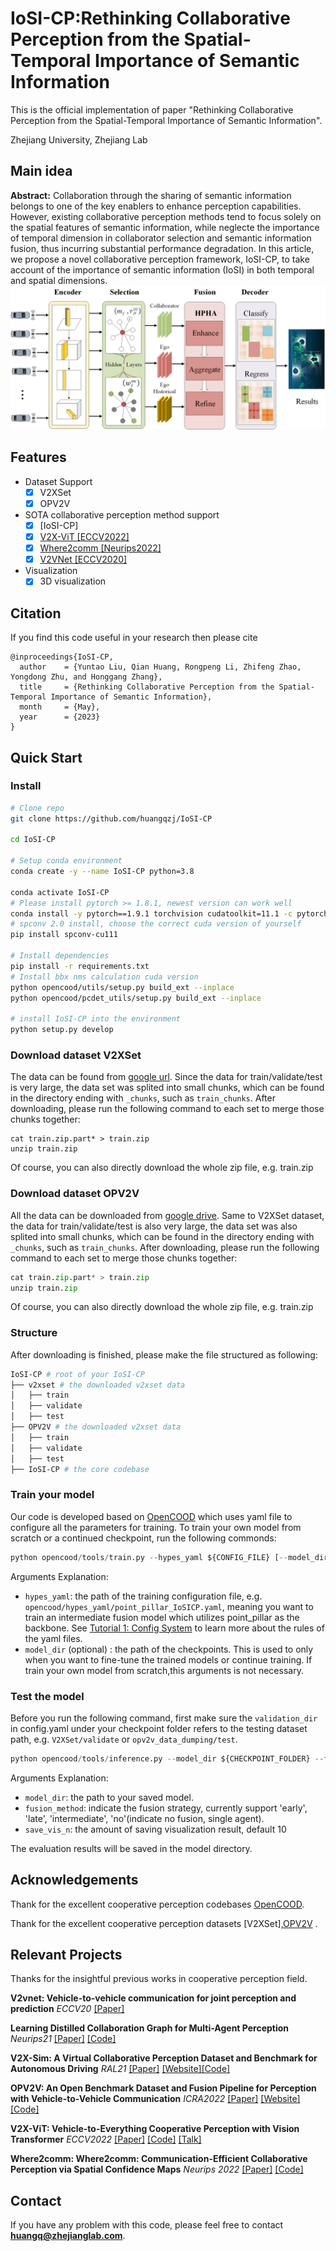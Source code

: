 # IoSI-CP:Rethinking Collaborative Perception from the Spatial-Temporal Importance of Semantic Information
This is the official implementation of paper "Rethinking Collaborative Perception from the Spatial-Temporal Importance of Semantic Information".

 Zhejiang University, Zhejiang Lab

## Main idea
**Abstract:**  Collaboration through the sharing of semantic information belongs to one of the key enablers to enhance perception capabilities. However, existing collaborative perception methods tend to focus solely on the spatial features of semantic information, while neglecte the importance of temporal dimension in collaborator selection and semantic information fusion, thus incurring substantial performance degradation. In this article, we propose a novel collaborative perception framework, IoSI-CP, to take account of the importance of semantic information (IoSI) in both temporal and spatial dimensions. 
![IoSI-CP](./images/IoSICP.png)
## Features

- Dataset Support
  - [x] V2XSet
  - [x] OPV2V

- SOTA collaborative perception method support
    - [x] [IoSI-CP]
    - [x] [V2X-ViT [ECCV2022]](https://arxiv.org/abs/2203.10638)
    - [x] [Where2comm [Neurips2022]](https://arxiv.org/abs/2209.12836)
    - [x] [V2VNet [ECCV2020]](https://arxiv.org/abs/2008.07519)

- Visualization
  - [x] 3D visualization

## Citation

If you find this code useful in your research then please cite

```
@inproceedings{IoSI-CP,
  author    = {Yuntao Liu, Qian Huang, Rongpeng Li, Zhifeng Zhao, Yongdong Zhu, and Honggang Zhang},
  title     = {Rethinking Collaborative Perception from the Spatial-Temporal Importance of Semantic Information},
  month     = {May},  
  year      = {2023}
}
```

## Quick Start
### Install
```bash
# Clone repo
git clone https://github.com/huangqzj/IoSI-CP

cd IoSI-CP

# Setup conda environment
conda create -y --name IoSI-CP python=3.8

conda activate IoSI-CP
# Please install pytorch >= 1.8.1, newest version can work well
conda install -y pytorch==1.9.1 torchvision cudatoolkit=11.1 -c pytorch
# spconv 2.0 install, choose the correct cuda version of yourself
pip install spconv-cu111

# Install dependencies
pip install -r requirements.txt
# Install bbx nms calculation cuda version
python opencood/utils/setup.py build_ext --inplace
python opencood/pcdet_utils/setup.py build_ext --inplace

# install IoSI-CP into the environment
python setup.py develop
```

### Download dataset V2XSet
The data can be found from [google url](https://drive.google.com/drive/folders/1r5sPiBEvo8Xby-nMaWUTnJIPK6WhY1B6?usp=sharing).  Since the data for train/validate/test
is very large, the data set was splited into small chunks, which can be found in the directory ending with `_chunks`, such as `train_chunks`. After downloading, please run the following command to each set to merge those chunks together:

```
cat train.zip.part* > train.zip
unzip train.zip
```
Of course, you can also directly download the whole zip file, e.g. train.zip

### Download dataset OPV2V
All the data can be downloaded from [google drive](https://drive.google.com/drive/folders/1dkDeHlwOVbmgXcDazZvO6TFEZ6V_7WUu). Same to V2XSet dataset, the data for train/validate/test
is also very large, the data set was also splited into small chunks, which can be found in the directory ending with `_chunks`, such as `train_chunks`. After downloading, please run the following command to each set to merge those chunks together:

```python
cat train.zip.part* > train.zip
unzip train.zip
```
Of course, you can also directly download the whole zip file, e.g. train.zip

### Structure
After downloading is finished, please make the file structured as following:

```sh
IoSI-CP # root of your IoSI-CP
├── v2xset # the downloaded v2xset data
│   ├── train
│   ├── validate
│   ├── test
├── OPV2V # the downloaded v2xset data
│   ├── train
│   ├── validate
│   ├── test
├── IoSI-CP # the core codebase

```


### Train your model
Our code is developed based on [OpenCOOD](https://github.com/DerrickXuNu/OpenCOOD) which uses yaml file to configure all the parameters for training. To train your own model from scratch or a continued checkpoint, run the following commonds:
```python
python opencood/tools/train.py --hypes_yaml ${CONFIG_FILE} [--model_dir  ${CHECKPOINT_FOLDER}]
```
Arguments Explanation:
- `hypes_yaml`: the path of the training configuration file, e.g. `opencood/hypes_yaml/point_pillar_IoSICP.yaml`, meaning you want to train
an intermediate fusion model which utilizes point_pillar as the backbone. See [Tutorial 1: Config System](https://opencood.readthedocs.io/en/latest/md_files/config_tutorial.html) to learn more about the rules of the yaml files.
- `model_dir` (optional) : the path of the checkpoints. This is used to only when you want to fine-tune the trained models or continue training. If train your own model from scratch,this arguments is not necessary. 

### Test the model
Before you run the following command, first make sure the `validation_dir` in config.yaml under your checkpoint folder
refers to the testing dataset path, e.g. `V2XSet/validate` or `opv2v_data_dumping/test`. 

```python
python opencood/tools/inference.py --model_dir ${CHECKPOINT_FOLDER} --fusion_method ${FUSION_STRATEGY} --save_vis_n ${amount}
```
Arguments Explanation:
- `model_dir`: the path to your saved model.
- `fusion_method`: indicate the fusion strategy, currently support 'early', 'late', 'intermediate', 'no'(indicate no fusion, single agent).
- `save_vis_n`: the amount of saving visualization result, default 10

The evaluation results  will be saved in the model directory.

## Acknowledgements
Thank for the excellent cooperative perception codebases [OpenCOOD](https://github.com/DerrickXuNu/OpenCOOD).

Thank for the excellent cooperative perception datasets [V2XSet],[OPV2V](https://mobility-lab.seas.ucla.edu/opv2v/) .

## Relevant Projects

Thanks for the insightful previous works in cooperative perception field.

**V2vnet: Vehicle-to-vehicle communication for joint perception and prediction** 
*ECCV20* [[Paper]](https://arxiv.org/abs/2008.07519) 

**Learning Distilled Collaboration Graph for Multi-Agent Perception** 
*Neurips21* [[Paper]](https://arxiv.org/abs/2111.00643) [[Code]](https://github.com/DerrickXuNu/OpenCOOD)

**V2X-Sim: A Virtual Collaborative Perception Dataset and Benchmark for Autonomous Driving** 
*RAL21* [[Paper]](https://arxiv.org/abs/2111.00643) [[Website]](https://ai4ce.github.io/V2X-Sim/)[[Code]](https://github.com/ai4ce/V2X-Sim)

**OPV2V: An Open Benchmark Dataset and Fusion Pipeline for Perception with Vehicle-to-Vehicle Communication** 
*ICRA2022* [[Paper]](https://arxiv.org/abs/2109.07644) [[Website]](https://mobility-lab.seas.ucla.edu/opv2v/) [[Code]](https://github.com/DerrickXuNu/OpenCOOD)

**V2X-ViT: Vehicle-to-Everything Cooperative Perception with Vision Transformer** *ECCV2022* [[Paper]](https://arxiv.org/abs/2203.10638) [[Code]](https://github.com/DerrickXuNu/v2x-vit) [[Talk]](https://course.zhidx.com/c/MmQ1YWUyMzM1M2I3YzVlZjE1NzM=)

**Where2comm: Where2comm: Communication-Efficient Collaborative Perception via Spatial Confidence Maps** *Neurips 2022* [[Paper]](https://arxiv.org/abs/2209.12836) [[Code]](https://github.com/MediaBrain-SJTU/Where2comm) 



## Contact

If you have any problem with this code, please feel free to contact **huangq@zhejianglab.com**.

